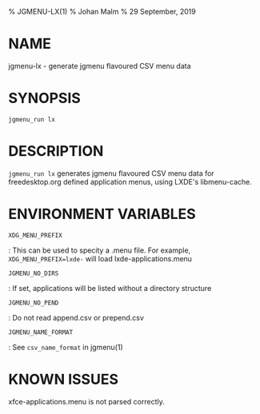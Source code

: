% JGMENU-LX(1)
% Johan Malm
% 29 September, 2019

# NAME

jgmenu-lx - generate jgmenu flavoured CSV menu data

# SYNOPSIS

`jgmenu_run lx`

# DESCRIPTION

`jgmenu_run lx` generates jgmenu flavoured CSV menu data for freedesktop.org
defined application menus, using LXDE's libmenu-cache.

# ENVIRONMENT VARIABLES

`XDG_MENU_PREFIX`

:   This can be used to specity a .menu file. For example,
    `XDG_MENU_PREFIX=lxde-` will load lxde-applications.menu

`JGMENU_NO_DIRS`

:   If set, applications will be listed without a directory
    structure

`JGMENU_NO_PEND`

:   Do not read append.csv or prepend.csv

`JGMENU_NAME_FORMAT`

:   See `csv_name_format` in jgmenu(1)

# KNOWN ISSUES

xfce-applications.menu is not parsed correctly.
